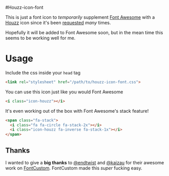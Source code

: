 #Houzz-icon-font

This is just a font icon to *temporarily* supplement [Font Awesome](http://fontawesome.io) with a [Houzz](http://houzz.com) icon since it's been [requested](https://github.com/FortAwesome/Font-Awesome/issues/2039) *many* times.

Hopefully it will be added to Font Awesome soon, but in the mean time this seems to be working well for me.

# Usage

Include the css inside your `head` tag
```html
<link rel="stylesheet" href="/path/to/houzz-icon-font.css">
```

You can use this icon just like you would Font Awesome    
```html
<i class="icon-houzz"></i>
```

It's even working out of the box with Font Awesome's stack feature!   
```html
<span class="fa-stack">
  <i class="fa fa-circle fa-stack-2x"></i>
  <i class="icon-houzz fa-inverse fa-stack-1x"></i>
</span>
```



## Thanks

I wanted to give a **big thanks** to [@endtwist](https://github.com/endtwist) and [@kaizau](https://github.com/kaizau) for their awesome work on [FontCustom](https://github.com/FontCustom/fontcustom). FontCustom made this *super* fucking easy.
